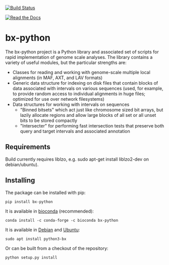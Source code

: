 [![Build Status](https://travis-ci.org/bxlab/bx-python.svg?branch=master)](https://travis-ci.org/bxlab/bx-python)

[![Read the Docs](https://img.shields.io/readthedocs/bx-python.svg)](https://bx-python.readthedocs.io/)

# bx-python

The bx-python project is a Python library and associated set of scripts for rapid implementation of genome scale analyses. The library contains a variety of useful modules, but the particular strengths are:

  * Classes for reading and working with genome-scale multiple local alignments (in MAF, AXT, and LAV formats)
  * Generic data structure for indexing on disk files that contain blocks of data associated with intervals on various sequences (used, for example, to provide random access to individual alignments in huge files; optimized for use over network filesystems)
  * Data structures for working with intervals on sequences
    * "Binned bitsets" which act just like chromosome sized bit arrays, but lazily allocate regions and allow large blocks of all set or all unset bits to be stored compactly
    * "Intersecter" for performing fast intersection tests that preserve both query and target intervals and associated annotation

## Requirements

Build currently requires liblzo, e.g. sudo apt-get install liblzo2-dev on debian/ubuntu).

## Installing

The package can be installed with pip:

```pip install bx-python```

It is available in [bioconda](https://anaconda.org/bioconda/bx-python) (recommended):

```conda install -c conda-forge -c bioconda bx-python```

It is available in [Debian](https://tracker.debian.org/pkg/python-bx) and [Ubuntu](https://packages.ubuntu.com/python3-bx):

```sudo apt install python3-bx```

Or can be built from a checkout of the repository:

```python setup.py install```
